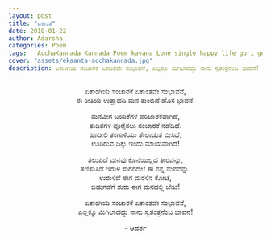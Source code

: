 ```yaml
---
layout: post
title: "ಏಕಾಂತ"
date: 2018-01-22
author: Adarsha
categories: Poem
tags:	AcchaKannada Kannada Poem kavana Lone single happy life guri goal travel journey payana
cover: "assets/ekaanta-acchakannada.jpg"
description: ಏಕಾಂಗಿಯ ಸಂಚಾರಕೆ ಏಕಾಂತವೇ ಸಂಭಾವನೆ, ಎಲ್ಲಕ್ಕೂ ಮಿಗಿಲಾದದ್ದು ನಾನು ಸ್ವತಂತ್ರನೆಂಬ ಭಾವನೆ!
---
```


<p align ="center">ಏಕಾಂಗಿಯ ಸಂಚಾರಕೆ ಏಕಾಂತವೇ ಸಂಭಾವನೆ,<br>
ಈ ರೀತಿಯ ಉತ್ಸಾಹದಿ ಮನ ತುಂಬಿದೆ ಹೊಸ ಭಾವನೆ.</p>

<p align ="center">ಮನವೀಗ ಬಯಕೆಗಳ ಪರಿಚಾರಕವಾಗಿದೆ,<br>
ತುಡಿತಗಳ ಪೂರೈಸಲು ಸಂಚಾರಕೆ ನಡೆದಿದೆ.<br>
ಹಾದೀಲಿ ತಂಗಾಳಿಯು ತೇಲಾಡುತ ಬೀಸಿದೆ,<br>
ಊರಿರುವ  ದಿಕ್ಕು ಇಂದು ಮಾಯವಾಗಿದೆ!</p>

<p align ="center">ತಲುಪಿದೆ ಮನವು ಕೊನೆಯಿಲ್ಲದ ತೀರವನ್ನು,<br>
ತಣಿಸುತಿದೆ ಇರುಳ ಸಾಗರದಲೆ ಈ ನನ್ನ ಮನವನ್ನು.<br>
ಉರುಳಿದೆ ಈಗ ಮರಳಿನ ಕೋಟೆ,<br>
ಬಿಡುಗಡೆಗೆ ಶುರು ಈಗ ಮನದಲ್ಲಿ ಬೇಟೆ!</p>

<p align ="center">ಏಕಾಂಗಿಯ ಸಂಚಾರಕೆ ಏಕಾಂತವೇ ಸಂಭಾವನೆ,<br>
ಎಲ್ಲಕ್ಕೂ ಮಿಗಿಲಾದದ್ದು ನಾನು ಸ್ವತಂತ್ರನೆಂಬ ಭಾವನೆ!</p>

<p align ="center">- ಆದರ್ಶ</p>
